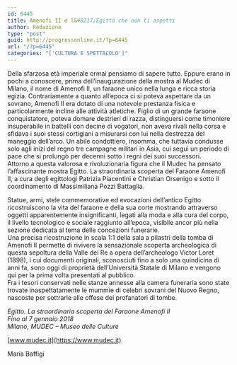 ```yaml
---
id: 6445
title: Amenofi II e l&#8217;Egitto che non ti aspetti
author: Redazione
type: "post"
guid: http://progressonline.it/?p=6445
url: "/?p=6445"
categories: "['CULTURA E SPETTACOLO']"
---
```


Della sfarzosa età imperiale ormai pensiamo di sapere tutto. Eppure erano in pochi a conoscere, prima dell’inaugurazione della mostra al Mudec di Milano, il nome di Amenofi II, un faraone unico nella lunga e ricca storia egizia. Contrariamente a quanto all’epoca ci si poteva aspettare da un sovrano, Amenofi II era dotato di una notevole prestanza fisica e particolarmente incline alle attività atletiche. Figlio di un grande faraone conquistatore, poteva domare destrieri di razza, distinguersi come timoniere insuperabile in battelli con decine di vogatori, non aveva rivali nella corsa e sfidava i suoi stessi cortigiani a misurarsi con lui nella destrezza del maneggio dell’arco. Un abile condottiero, insomma, che tuttavia condusse solo agli inizi del regno tre campagne militari in Asia, cui seguì un periodo di pace che si prolungò per decenni sotto i regni dei suoi successori.  
Attorno a questa valorosa e rivoluzionaria figura che il Mudec ha pensato l’affascinante mostra Egitto. La straordinaria scoperta del Faraone Amenofi II, a cura degli egittologi Patrizia Piacentini e Christian Orsenigo e sotto il coordinamento di Massimiliana Pozzi Battaglia.

Statue, armi, stele commemorative ed evocazioni dell’antico Egitto ricostruiscono la vita del faraone e della sua corte mostrando attraverso oggetti apparentemente insignificanti, legati alla moda e alla cura del corpo, il livello tecnologico e sociale raggiunto all’epoca, visibile ancor più nella sezione dedicata al tema delle concezioni funerarie.  
Una precisa ricostruzione in scala 1:1 della sala a pilastri della tomba di Amenofi II permette di rivivere la sensazionale scoperta archeologica di questa sepoltura della Valle dei Re a opera dell’archeologo Victor Loret (1898), i cui documenti originali, sconosciuti fino a solo una quindicina di anni fa, sono oggi di proprietà dell’Università Statale di Milano e vengono qui per la prima volta presentati al pubblico.  
Fra i tesori conservati nelle stanze annesse alla camera funeraria sono state trovate inaspettatamente le mummie di celebri sovrani del Nuovo Regno, nascoste per sottrarle alle offese dei profanatori di tombe.

*Egitto. La straordinaria scoperta del Faraone Amenofi II*  
*Fino al 7 gennaio 2018*  
*Milano, MUDEC – Museo delle Culture*

[www.mudec.it](https://www.mudec.it)

Maria Baffigi